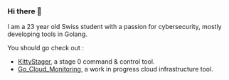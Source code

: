 ### Hi there 👋

I am a 23 year old Swiss student with a passion for cybersecurity, mostly developing tools in Golang. 

You should go check out :

- [KittyStager](https://github.com/Enelg52/KittyStager), a stage 0 command & control tool.
- [Go_Cloud_Monitoring](https://github.com/Enelg52/Go_Cloud_Monitoring), a work in progress cloud infrastructure tool. 
